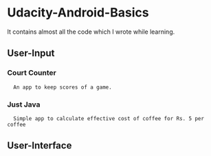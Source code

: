 # Udacity-Android-Basics
It contains almost all the code which I wrote while learning.

## User-Input
  ### Court Counter
      An app to keep scores of a game.
  ### Just Java
      Simple app to calculate effective cost of coffee for Rs. 5 per coffee
      
## User-Interface
